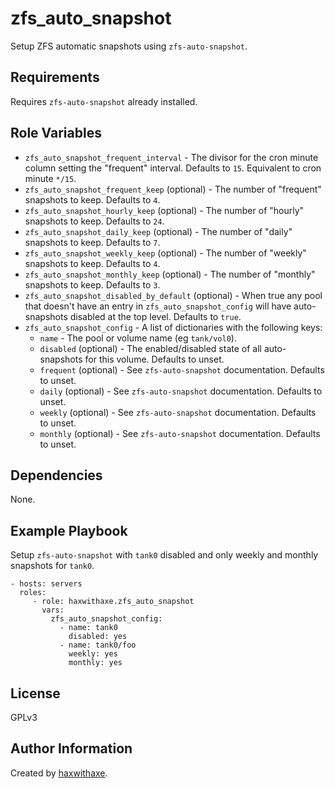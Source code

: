 zfs_auto_snapshot
=================

Setup ZFS automatic snapshots using `zfs-auto-snapshot`.

Requirements
------------

Requires `zfs-auto-snapshot` already installed.

Role Variables
--------------

- `zfs_auto_snapshot_frequent_interval` - The divisor for the cron minute column setting the "frequent" interval. Defaults to ``15``. Equivalent to cron minute ``*/15``.
- `zfs_auto_snapshot_frequent_keep` (optional) - The number of "frequent" snapshots to keep. Defaults to ``4``.
- `zfs_auto_snapshot_hourly_keep` (optional) - The number of "hourly" snapshots to keep. Defaults to ``24``.
- `zfs_auto_snapshot_daily_keep` (optional) - The number of "daily" snapshots to keep. Defaults to ``7``.
- `zfs_auto_snapshot_weekly_keep` (optional) - The number of "weekly" snapshots to keep. Defaults to ``4``.
- `zfs_auto_snapshot_monthly_keep` (optional) - The number of "monthly" snapshots to keep. Defaults to ``3``.
- `zfs_auto_snapshot_disabled_by_default` (optional) - When true any pool that doesn't have an entry in `zfs_auto_snapshot_config` will have auto-snapshots disabled at the top level. Defaults to `true`.
- `zfs_auto_snapshot_config` - A list of dictionaries with the following keys:
  - `name` - The pool or volume name (eg ``tank/vol0``).
  - `disabled` (optional) - The enabled/disabled state of all auto-snapshots for this volume. Defaults to unset.
  - `frequent` (optional) - See `zfs-auto-snapshot` documentation. Defaults to unset.
  - `daily` (optional) - See `zfs-auto-snapshot` documentation. Defaults to unset.
  - `weekly` (optional) - See `zfs-auto-snapshot` documentation. Defaults to unset.
  - `monthly` (optional) - See `zfs-auto-snapshot` documentation. Defaults to unset.

Dependencies
------------

None.

Example Playbook
----------------

Setup `zfs-auto-snapshot` with ``tank0`` disabled and only weekly and monthly snapshots for ``tank0``.

    - hosts: servers
      roles:
         - role: haxwithaxe.zfs_auto_snapshot
           vars:
             zfs_auto_snapshot_config:
               - name: tank0
                 disabled: yes
               - name: tank0/foo
                 weekly: yes
                 monthly: yes

License
-------

GPLv3

Author Information
------------------

Created by [haxwithaxe](https://github.com/haxwithaxe).
